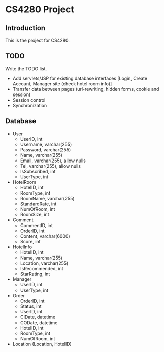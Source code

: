 # CS4280 Project
## Introduction
This is the project for CS4280.
## TODO
Write the TODO list.
- Add servlets/JSP for existing database interfaces [Login, Create Account, Manager site (check hotel room info)]
- Transfer data between pages (url-rewriting, hidden forms, cookie and session)
- Session control
- Synchronization
## Database
- User
    * UserID, int
    * Username, varchar(255)
    * Password, varchar(255)
    * Name, varchar(255)
    * Email, varchar(255), allow nulls
    * Tel, varchar(255), allow nulls
    * IsSubscribed, int
    * UserType, int
- HotelRoom
    * HotelID, int
    * RoomType, int
    * RoomName, varchar(255)
    * StandardRate, int
    * NumOfRoom, int
    * RoomSize, int
- Comment
    * CommentID, int
    * OrderID, int
    * Content, varchar(6000)
    * Score, int
- HotelInfo
    * HotelID, int
    * Name, varchar(255)
    * Location, varchar(255)
    * IsRecommended, int
    * StarRating, int
- Manager
    * UserID, int
    * UserType, int
- Order
    * OrderID, int
    * Status, int
    * UserID, int
    * CIDate, datetime
    * CODate, datetime
    * HotelID, int
    * RoomType, int
    * NumOfRoom, int
- Location (Location, HotelID)